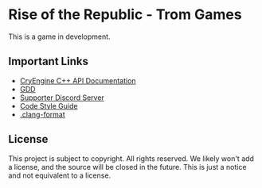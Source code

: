 # Rise of the Republic - Trom Games

This is a game in development.

## Important Links
- [CryEngine C++ API Documentation](https://docs.cryengine.com/pages/reorderpages.action?key=CPP)
- [GDD](https://docs.google.com/document/d/1ahQlq-yBoDkJx97KgbtHvdIvqyBUxY3c6W-mplkp0aI/edit?usp=sharing)
- [Supporter Discord Server](https://discord.gg/S4KMENy)
- [Code Style Guide](https://github.com/Finn-DW/Trom-Games/blob/master/CodeStyle.md)
- [.clang-format](https://github.com/Finn-DW/Trom-Games/blob/master/.clang-format)

## License

This project is subject to copyright. All rights reserved. 
We likely won't add a license, and the source will be closed in the future.
This is just a notice and not equivalent to a license.
